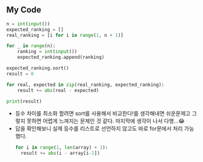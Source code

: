 ## My Code
```python
n = int(input())
expected_ranking = []
real_ranking = [i for i in range(1, n + 1)]

for _ in range(n):
    ranking = int(input())
    expected_ranking.append(ranking)

expected_ranking.sort()
result = 0

for real, expected in zip(real_ranking, expected_ranking):
    result += abs(real - expected)

print(result)
```
- 등수 차이를 최소화 할려면 sort를 사용해서 비교한다!를 생각해내면 쉬운문제고 그렇지 못하면 어렵게 느껴지는 문제인 것 같다. 마지막에 생각이 나서 다행...😂
- 답을 확인해보니 실제 등수를 리스트로 선언하지 않고도 바로 for문에서 처리 가능했다.
    ```python
    for i in range(1, len(array) + 1):
      result += abs(i - array[i-1])
    ```
